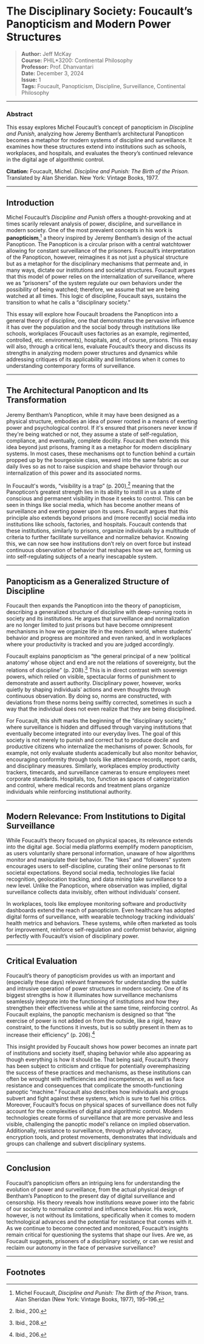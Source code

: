 # The Disciplinary Society: Foucault’s Panopticism and Modern Power Structures

> **Author:** Jeff McKay  
> **Course:** PHIL*3200: Continental Philosophy  
> **Professor:** Prof. Dhanvantari  
> **Date:** December 3, 2024  
> **Issue:** 1  
> **Tags:** Foucault, Panopticism, Discipline, Surveillance, Continental Philosophy  

---

### **Abstract**
This essay explores Michel Foucault’s concept of panopticism in *Discipline and Punish*, analyzing how Jeremy Bentham’s architectural Panopticon becomes a metaphor for modern systems of discipline and surveillance. It examines how these structures extend into institutions such as schools, workplaces, and hospitals, and evaluates the theory’s continued relevance in the digital age of algorithmic control.

**Citation:** Foucault, Michel. *Discipline and Punish: The Birth of the Prison.* Translated by Alan Sheridan. New York: Vintage Books, 1977.

---

## Introduction

Michel Foucault’s *Discipline and Punish* offers a thought-provoking and at times scarily relevant analysis of power, discipline, and surveillance in modern society. One of the most prevalent concepts in his work is **panopticism**,[^1] a theory inspired by Jeremy Bentham’s design of the actual Panopticon. The Panopticon is a circular prison with a central watchtower allowing for constant surveillance of the prisoners. Foucault’s interpretation of the Panopticon, however, reimagines it as not just a physical structure but as a metaphor for the disciplinary mechanisms that permeate and, in many ways, dictate our institutions and societal structures. Foucault argues that this model of power relies on the internalization of surveillance, where we as “prisoners” of the system regulate our own behaviors under the possibility of being watched; therefore, we assume that we are being watched at all times. This logic of discipline, Foucault says, sustains the transition to what he calls a “disciplinary society.”

This essay will explore how Foucault broadens the Panopticon into a general theory of discipline, one that demonstrates the pervasive influence it has over the population and the social body through institutions like schools, workplaces (Foucault uses factories as an example, regimented, controlled, etc. environments), hospitals, and, of course, prisons. This essay will also, through a critical lens, evaluate Foucault’s theory and discuss its strengths in analyzing modern power structures and dynamics while addressing critiques of its applicability and limitations when it comes to understanding contemporary forms of surveillance.

---

## The Architectural Panopticon and Its Transformation

Jeremy Bentham’s Panopticon, while it may have been designed as a physical structure, embodies an idea of power rooted in a means of exerting power and psychological control. If it's ensured that prisoners never know if they're being watched or not, they assume a state of self-regulation, compliance, and eventually, complete docility. Foucault then extends this idea beyond just prisons, framing it as a metaphor for modern disciplinary systems. In most cases, these mechanisms opt to function behind a curtain propped up by the bourgeoisie class, weaved into the same fabric as our daily lives so as not to raise suspicion and shape behavior through our internalization of this power and its associated norms.

In Foucault's words, “visibility is a trap” (p. 200),[^2] meaning that the Panopticon’s greatest strength lies in its ability to instill in us a state of conscious and permanent visibility in those it seeks to control. This can be seen in things like social media, which has become another means of surveillance and exerting power upon its users. Foucault argues that this principle also extends beyond prisons and (more recently) social media into institutions like schools, factories, and hospitals. Foucault contends that these institutions, similarly to prisons, organize individuals by a multitude of criteria to further facilitate surveillance and normalize behavior. Knowing this, we can now see how institutions don’t rely on overt force but instead continuous observation of behavior that reshapes how we act, forming us into self-regulating subjects of a nearly inescapable system.

---

## Panopticism as a Generalized Structure of Discipline

Foucault then expands the Panopticon into the theory of panopticism, describing a generalized structure of discipline with deep-running roots in society and its institutions. He argues that surveillance and normalization are no longer limited to just prisons but have become omnipresent mechanisms in how we organize life in the modern world, where students’ behavior and progress are monitored and even ranked, and in workplaces where your productivity is tracked and you are judged accordingly.

Foucault explains panopticism as “the general principal of a new ‘political anatomy’ whose object and end are not the relations of sovereignty, but the relations of discipline” (p. 208).[^3] This is in direct contrast with sovereign powers, which relied on visible, spectacular forms of punishment to demonstrate and assert authority. Disciplinary power, however, works quietly by shaping individuals’ actions and even thoughts through continuous observation. By doing so, norms are constructed, with deviations from these norms being swiftly corrected, sometimes in such a way that the individual does not even realize that they are being disciplined.

For Foucault, this shift marks the beginning of the “disciplinary society,” where surveillance is hidden and diffused through varying institutions that eventually become integrated into our everyday lives. The goal of this society is not merely to punish and correct but to produce docile and productive citizens who internalize the mechanisms of power. Schools, for example, not only evaluate students academically but also monitor behavior, encouraging conformity through tools like attendance records, report cards, and disciplinary measures. Similarly, workplaces employ productivity trackers, timecards, and surveillance cameras to ensure employees meet corporate standards. Hospitals, too, function as spaces of categorization and control, where medical records and treatment plans organize individuals while reinforcing institutional authority.

---

## Modern Relevance: From Institutions to Digital Surveillance

While Foucault’s theory focused on physical spaces, its relevance extends into the digital age. Social media platforms exemplify modern panopticism, as users voluntarily share personal information, unaware of how algorithms monitor and manipulate their behavior. The “likes” and “followers” system encourages users to self-discipline, curating their online personas to fit societal expectations. Beyond social media, technologies like facial recognition, geolocation tracking, and data mining take surveillance to a new level. Unlike the Panopticon, where observation was implied, digital surveillance collects data invisibly, often without individuals’ consent.

In workplaces, tools like employee monitoring software and productivity dashboards extend the reach of panopticism. Even healthcare has adopted digital forms of surveillance, with wearable technology tracking individuals’ health metrics and behaviors. These systems, while often marketed as tools for improvement, reinforce self-regulation and conformist behavior, aligning perfectly with Foucault’s vision of disciplinary power.

---

## Critical Evaluation

Foucault’s theory of panopticism provides us with an important and (especially these days) relevant framework for understanding the subtle and intrusive operation of power structures in modern society. One of its biggest strengths is how it illuminates how surveillance mechanisms seamlessly integrate into the functioning of institutions and how they strengthen their effectiveness while at the same time, reinforcing control. As Foucault explains, the panoptic mechanism is designed so that “the exercise of power is not added on from the outside, like a rigid, heavy constraint, to the functions it invests, but is so subtly present in them as to increase their efficiency” (p. 206).[^4]

This insight provided by Foucault shows how power becomes an innate part of institutions and society itself, shaping behavior while also appearing as though everything is how it should be. That being said, Foucault’s theory has been subject to criticism and critique for potentially overemphasizing the success of these practices and mechanisms, as these institutions can often be wrought with inefficiencies and incompetence, as well as face resistance and consequences that complicate the smooth-functioning panoptic “machine.” Foucault also describes how individuals and groups subvert and fight against these systems, which is sure to fuel his critics. Moreover, Foucault’s focus on physical spaces of surveillance does not fully account for the complexities of digital and algorithmic control. Modern technologies create forms of surveillance that are more pervasive and less visible, challenging the panoptic model's reliance on implied observation. Additionally, resistance to surveillance, through privacy advocacy, encryption tools, and protest movements, demonstrates that individuals and groups can challenge and subvert disciplinary systems.

---

## Conclusion

Foucault’s panopticism offers an intriguing lens for understanding the evolution of power and surveillance, from the actual physical design of Bentham’s Panopticon to the present day of digital surveillance and censorship. His theory reveals how institutions weave power into the fabric of our society to normalize control and influence behavior. His work, however, is not without its limitations, specifically when it comes to modern technological advances and the potential for resistance that comes with it. As we continue to become connected and monitored, Foucault’s insights remain critical for questioning the systems that shape our lives. Are we, as Foucault suggests, prisoners of a disciplinary society, or can we resist and reclaim our autonomy in the face of pervasive surveillance?

---

## Footnotes

[^1]: Michel Foucault, *Discipline and Punish: The Birth of the Prison*, trans. Alan Sheridan (New York: Vintage Books, 1977), 195–196.  
[^2]: Ibid., 200.  
[^3]: Ibid., 208.  
[^4]: Ibid., 206.  
